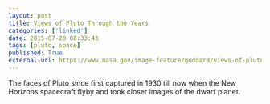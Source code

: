 ```yaml
---
layout: post
title: Views of Pluto Through the Years
categories: ['linked']
date: 2015-07-20 08:33:43
tags: [pluto, space]
published: True
external-url: https://www.nasa.gov/image-feature/goddard/views-of-pluto-through-the-years
---
```


The faces of Pluto since first captured in 1930 till now when the New Horizons spacecraft flyby and took closer images of the dwarf planet. 
